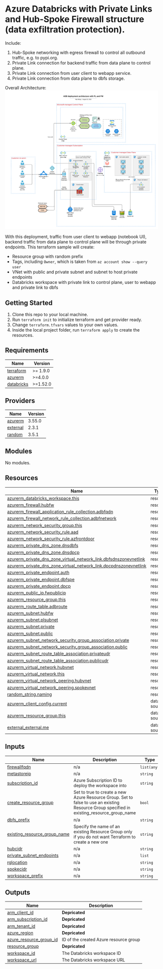 # Azure Databricks with Private Links and Hub-Spoke Firewall structure (data exfiltration protection).

Include:
1. Hub-Spoke networking with egress firewall to control all outbound traffic, e.g. to pypi.org.
2. Private Link connection for backend traffic from data plane to control plane.
3. Private Link connection from user client to webapp service.
4. Private Link connection from data plane to dbfs storage.

Overall Architecture:
![alt text](https://raw.githubusercontent.com/databricks/terraform-databricks-examples/main/examples/adb-private-links/images/adb-private-links.png?raw=true)

With this deployment, traffic from user client to webapp (notebook UI), backend traffic from data plane to control plane will be through private endpoints. This terraform sample will create:
* Resource group with random prefix
* Tags, including `Owner`, which is taken from `az account show --query user`
* VNet with public and private subnet and subnet to host private endpoints
* Databricks workspace with private link to control plane, user to webapp and private link to dbfs


## Getting Started
1. Clone this repo to your local machine.
2. Run `terraform init` to initialize terraform and get provider ready.
3. Change `terraform.tfvars` values to your own values.
4. Inside the local project folder, run `terraform apply` to create the resources.


<!-- BEGIN_TF_DOCS -->
## Requirements

| Name | Version |
|------|---------|
| <a name="requirement_terraform"></a> [terraform](#requirement\_terraform) | >= 1.9.0 |
| <a name="requirement_azurerm"></a> [azurerm](#requirement\_azurerm) | >=4.0.0 |
| <a name="requirement_databricks"></a> [databricks](#requirement\_databricks) | >=1.52.0 |

## Providers

| Name | Version |
|------|---------|
| <a name="provider_azurerm"></a> [azurerm](#provider\_azurerm) | 3.55.0 |
| <a name="provider_external"></a> [external](#provider\_external) | 2.3.1 |
| <a name="provider_random"></a> [random](#provider\_random) | 3.5.1 |

## Modules

No modules.

## Resources

| Name | Type |
|------|------|
| [azurerm_databricks_workspace.this](https://registry.terraform.io/providers/hashicorp/azurerm/latest/docs/resources/databricks_workspace) | resource |
| [azurerm_firewall.hubfw](https://registry.terraform.io/providers/hashicorp/azurerm/latest/docs/resources/firewall) | resource |
| [azurerm_firewall_application_rule_collection.adbfqdn](https://registry.terraform.io/providers/hashicorp/azurerm/latest/docs/resources/firewall_application_rule_collection) | resource |
| [azurerm_firewall_network_rule_collection.adbfnetwork](https://registry.terraform.io/providers/hashicorp/azurerm/latest/docs/resources/firewall_network_rule_collection) | resource |
| [azurerm_network_security_group.this](https://registry.terraform.io/providers/hashicorp/azurerm/latest/docs/resources/network_security_group) | resource |
| [azurerm_network_security_rule.aad](https://registry.terraform.io/providers/hashicorp/azurerm/latest/docs/resources/network_security_rule) | resource |
| [azurerm_network_security_rule.azfrontdoor](https://registry.terraform.io/providers/hashicorp/azurerm/latest/docs/resources/network_security_rule) | resource |
| [azurerm_private_dns_zone.dnsdbfs](https://registry.terraform.io/providers/hashicorp/azurerm/latest/docs/resources/private_dns_zone) | resource |
| [azurerm_private_dns_zone.dnsdpcp](https://registry.terraform.io/providers/hashicorp/azurerm/latest/docs/resources/private_dns_zone) | resource |
| [azurerm_private_dns_zone_virtual_network_link.dbfsdnszonevnetlink](https://registry.terraform.io/providers/hashicorp/azurerm/latest/docs/resources/private_dns_zone_virtual_network_link) | resource |
| [azurerm_private_dns_zone_virtual_network_link.dpcpdnszonevnetlink](https://registry.terraform.io/providers/hashicorp/azurerm/latest/docs/resources/private_dns_zone_virtual_network_link) | resource |
| [azurerm_private_endpoint.auth](https://registry.terraform.io/providers/hashicorp/azurerm/latest/docs/resources/private_endpoint) | resource |
| [azurerm_private_endpoint.dbfspe](https://registry.terraform.io/providers/hashicorp/azurerm/latest/docs/resources/private_endpoint) | resource |
| [azurerm_private_endpoint.dpcp](https://registry.terraform.io/providers/hashicorp/azurerm/latest/docs/resources/private_endpoint) | resource |
| [azurerm_public_ip.fwpublicip](https://registry.terraform.io/providers/hashicorp/azurerm/latest/docs/resources/public_ip) | resource |
| [azurerm_resource_group.this](https://registry.terraform.io/providers/hashicorp/azurerm/latest/docs/resources/resource_group) | resource |
| [azurerm_route_table.adbroute](https://registry.terraform.io/providers/hashicorp/azurerm/latest/docs/resources/route_table) | resource |
| [azurerm_subnet.hubfw](https://registry.terraform.io/providers/hashicorp/azurerm/latest/docs/resources/subnet) | resource |
| [azurerm_subnet.plsubnet](https://registry.terraform.io/providers/hashicorp/azurerm/latest/docs/resources/subnet) | resource |
| [azurerm_subnet.private](https://registry.terraform.io/providers/hashicorp/azurerm/latest/docs/resources/subnet) | resource |
| [azurerm_subnet.public](https://registry.terraform.io/providers/hashicorp/azurerm/latest/docs/resources/subnet) | resource |
| [azurerm_subnet_network_security_group_association.private](https://registry.terraform.io/providers/hashicorp/azurerm/latest/docs/resources/subnet_network_security_group_association) | resource |
| [azurerm_subnet_network_security_group_association.public](https://registry.terraform.io/providers/hashicorp/azurerm/latest/docs/resources/subnet_network_security_group_association) | resource |
| [azurerm_subnet_route_table_association.privateudr](https://registry.terraform.io/providers/hashicorp/azurerm/latest/docs/resources/subnet_route_table_association) | resource |
| [azurerm_subnet_route_table_association.publicudr](https://registry.terraform.io/providers/hashicorp/azurerm/latest/docs/resources/subnet_route_table_association) | resource |
| [azurerm_virtual_network.hubvnet](https://registry.terraform.io/providers/hashicorp/azurerm/latest/docs/resources/virtual_network) | resource |
| [azurerm_virtual_network.this](https://registry.terraform.io/providers/hashicorp/azurerm/latest/docs/resources/virtual_network) | resource |
| [azurerm_virtual_network_peering.hubvnet](https://registry.terraform.io/providers/hashicorp/azurerm/latest/docs/resources/virtual_network_peering) | resource |
| [azurerm_virtual_network_peering.spokevnet](https://registry.terraform.io/providers/hashicorp/azurerm/latest/docs/resources/virtual_network_peering) | resource |
| [random_string.naming](https://registry.terraform.io/providers/hashicorp/random/latest/docs/resources/string) | resource |
| [azurerm_client_config.current](https://registry.terraform.io/providers/hashicorp/azurerm/latest/docs/data-sources/client_config) | data source |
| [azurerm_resource_group.this](https://registry.terraform.io/providers/hashicorp/azurerm/latest/docs/data-sources/resource_group) | data source |
| [external_external.me](https://registry.terraform.io/providers/hashicorp/external/latest/docs/data-sources/external) | data source |

## Inputs

| Name | Description | Type | Default | Required |
|------|-------------|------|---------|:--------:|
| <a name="input_firewallfqdn"></a> [firewallfqdn](#input\_firewallfqdn) | n/a | `list(any)` | n/a | yes |
| <a name="input_metastoreip"></a> [metastoreip](#input\_metastoreip) | n/a | `string` | n/a | yes |
| <a name="input_subscription_id"></a> [subscription\_id](#input\_subscription\_id) | Azure Subscription ID to deploy the workspace into | `string` | n/a | yes |
| <a name="input_create_resource_group"></a> [create\_resource\_group](#input\_create\_resource\_group) | Set to true to create a new Azure Resource Group. Set to false to use an existing Resource Group specified in existing\_resource\_group\_name | `bool` | `true` | no |
| <a name="input_dbfs_prefix"></a> [dbfs\_prefix](#input\_dbfs\_prefix) | n/a | `string` | `"dbfs"` | no |
| <a name="input_existing_resource_group_name"></a> [existing\_resource\_group\_name](#input\_existing\_resource\_group\_name) | Specify the name of an existing Resource Group only if you do not want Terraform to create a new one | `string` | `""` | no |
| <a name="input_hubcidr"></a> [hubcidr](#input\_hubcidr) | n/a | `string` | `"10.178.0.0/20"` | no |
| <a name="input_private_subnet_endpoints"></a> [private\_subnet\_endpoints](#input\_private\_subnet\_endpoints) | n/a | `list` | `[]` | no |
| <a name="input_rglocation"></a> [rglocation](#input\_rglocation) | n/a | `string` | `"southeastasia"` | no |
| <a name="input_spokecidr"></a> [spokecidr](#input\_spokecidr) | n/a | `string` | `"10.179.0.0/20"` | no |
| <a name="input_workspace_prefix"></a> [workspace\_prefix](#input\_workspace\_prefix) | n/a | `string` | `"adb"` | no |

## Outputs

| Name | Description |
|------|-------------|
| <a name="output_arm_client_id"></a> [arm\_client\_id](#output\_arm\_client\_id) | **Depricated** |
| <a name="output_arm_subscription_id"></a> [arm\_subscription\_id](#output\_arm\_subscription\_id) | **Depricated** |
| <a name="output_arm_tenant_id"></a> [arm\_tenant\_id](#output\_arm\_tenant\_id) | **Depricated** |
| <a name="output_azure_region"></a> [azure\_region](#output\_azure\_region) | **Depricated** |
| <a name="output_azure_resource_group_id"></a> [azure\_resource\_group\_id](#output\_azure\_resource\_group\_id) | ID of the created Azure resource group |
| <a name="output_resource_group"></a> [resource\_group](#output\_resource\_group) | **Depricated** |
| <a name="output_workspace_id"></a> [workspace\_id](#output\_workspace\_id) | The Databricks workspace ID |
| <a name="output_workspace_url"></a> [workspace\_url](#output\_workspace\_url) | The Databricks workspace URL |
<!-- END_TF_DOCS -->
